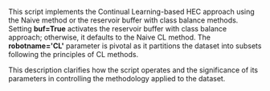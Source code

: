 This script implements the Continual Learning-based HEC approach using the Naive method or the reservoir buffer with class balance methods. Setting **buf=True** activates the reservoir buffer with class balance approach; otherwise, it defaults to the Naive CL method. The **robotname='CL'** parameter is pivotal as it partitions the dataset into subsets following the principles of CL methods.

This description clarifies how the script operates and the significance of its parameters in controlling the methodology applied to the dataset.
